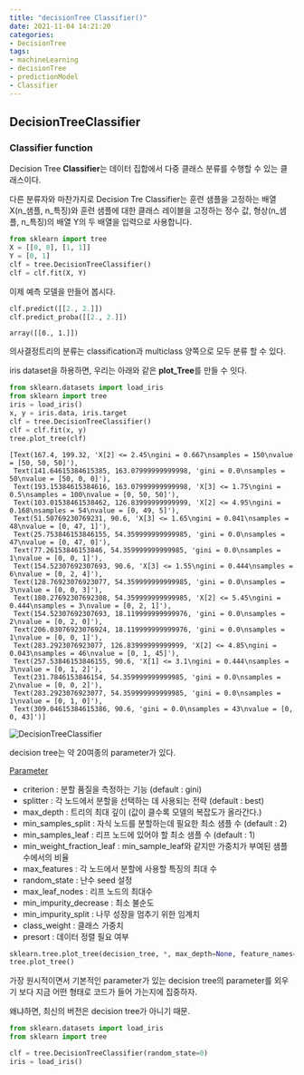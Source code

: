 ```yaml
---
title: "decisionTree Classifier()"
date: 2021-11-04 14:21:20
categories:
- DecisionTree
tags: 
- machineLearning
- decisionTree
- predictionModel
- Classifier
---
```


## DecisionTreeClassifier

### Classifier function 

Decision Tree **Classifier**는 데이터 집합에서 다중 클래스 분류를 수행할 수 있는 클래스이다. 

다른 분류자와 마찬가지로 Decision Tre Classifier는 훈련 샘플을 고정하는 배열 X(n_샘플, n_특징)와 훈련 샘플에 대한 클래스 레이블을 고정하는 정수 값, 형상(n_샘플, n_특징)의 배열 Y의 두 배열을 입력으로 사용합니다.


```python
from sklearn import tree
X = [[0, 0], [1, 1]]
Y = [0, 1]
clf = tree.DecisionTreeClassifier()
clf = clf.fit(X, Y)
```

이제 예측 모델을 만들어 봅시다. 


```python
clf.predict([[2., 2.]])
clf.predict_proba([[2., 2.]])
```

    array([[0., 1.]])



의사결정트리의 분류는 classification과 multiclass 양쪽으로 모두 분류 할 수 있다. 

iris dataset을 하용하면, 우리는 아래와 같은 **plot_Tree**를 만들 수 잇다. 


```python
from sklearn.datasets import load_iris
from sklearn import tree
iris = load_iris()
x, y = iris.data, iris.target
clf = tree.DecisionTreeClassifier()
clf = clf.fit(x, y)
tree.plot_tree(clf)
```



    [Text(167.4, 199.32, 'X[2] <= 2.45\ngini = 0.667\nsamples = 150\nvalue = [50, 50, 50]'),
     Text(141.64615384615385, 163.07999999999998, 'gini = 0.0\nsamples = 50\nvalue = [50, 0, 0]'),
     Text(193.15384615384616, 163.07999999999998, 'X[3] <= 1.75\ngini = 0.5\nsamples = 100\nvalue = [0, 50, 50]'),
     Text(103.01538461538462, 126.83999999999999, 'X[2] <= 4.95\ngini = 0.168\nsamples = 54\nvalue = [0, 49, 5]'),
     Text(51.50769230769231, 90.6, 'X[3] <= 1.65\ngini = 0.041\nsamples = 48\nvalue = [0, 47, 1]'),
     Text(25.753846153846155, 54.359999999999985, 'gini = 0.0\nsamples = 47\nvalue = [0, 47, 0]'),
     Text(77.26153846153846, 54.359999999999985, 'gini = 0.0\nsamples = 1\nvalue = [0, 0, 1]'),
     Text(154.52307692307693, 90.6, 'X[3] <= 1.55\ngini = 0.444\nsamples = 6\nvalue = [0, 2, 4]'),
     Text(128.76923076923077, 54.359999999999985, 'gini = 0.0\nsamples = 3\nvalue = [0, 0, 3]'),
     Text(180.27692307692308, 54.359999999999985, 'X[2] <= 5.45\ngini = 0.444\nsamples = 3\nvalue = [0, 2, 1]'),
     Text(154.52307692307693, 18.119999999999976, 'gini = 0.0\nsamples = 2\nvalue = [0, 2, 0]'),
     Text(206.03076923076924, 18.119999999999976, 'gini = 0.0\nsamples = 1\nvalue = [0, 0, 1]'),
     Text(283.2923076923077, 126.83999999999999, 'X[2] <= 4.85\ngini = 0.043\nsamples = 46\nvalue = [0, 1, 45]'),
     Text(257.53846153846155, 90.6, 'X[1] <= 3.1\ngini = 0.444\nsamples = 3\nvalue = [0, 1, 2]'),
     Text(231.7846153846154, 54.359999999999985, 'gini = 0.0\nsamples = 2\nvalue = [0, 0, 2]'),
     Text(283.2923076923077, 54.359999999999985, 'gini = 0.0\nsamples = 1\nvalue = [0, 1, 0]'),
     Text(309.04615384615386, 90.6, 'gini = 0.0\nsamples = 43\nvalue = [0, 0, 43]')]


    
![DecisionTreeClassifier](/imeges/DT.png)
    


decision tree는 약 20여종의 parameter가 있다.



[Parameter](https://scikit-learn.org/stable/modules/generated/sklearn.tree.plot_tree.html#sklearn.tree.plot_tree)

* criterion : 분할 품질을 측정하는 기능 (default : gini)
* splitter : 각 노드에서 분할을 선택하는 데 사용되는 전략 (default : best)
* max_depth : 트리의 최대 깊이 (값이 클수록 모델의 복잡도가 올라간다.)
* min_samples_split : 자식 노드를 분할하는데 필요한 최소 샘플 수 (default : 2)
* min_samples_leaf : 리프 노드에 있어야 할 최소 샘플 수 (default : 1)
* min_weight_fraction_leaf : min_sample_leaf와 같지만 가중치가 부여된 샘플 수에서의 비율
* max_features : 각 노드에서 분할에 사용할 특징의 최대 수
* random_state : 난수 seed 설정
* max_leaf_nodes : 리프 노드의 최대수
* min_impurity_decrease : 최소 불순도
* min_impurity_split : 나무 성장을 멈추기 위한 임계치
* class_weight : 클래스 가중치
* presort : 데이터 정렬 필요 여부




```python
sklearn.tree.plot_tree(decision_tree, *, max_depth=None, feature_names=None, class_names=None, label='all', filled=False, impurity=True, node_ids=False, proportion=False, rounded=False, precision=3, ax=None, fontsize=None)
tree.plot_tree()
```

가장 원시적이면서 기본적인 parameter가 있는 decision tree의 parameter를 외우기 보다 지금 어떤 형태로 코드가 들어 가는지에 집중하자. 


왜냐하면, 최신의 버전은 decision tree가 아니기 때문.


```python
from sklearn.datasets import load_iris
from sklearn import tree

clf = tree.DecisionTreeClassifier(random_state=0)
iris = load_iris()

```
